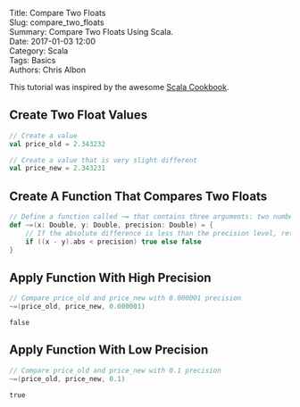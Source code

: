 Title: Compare Two Floats  
Slug: compare_two_floats  
Summary: Compare Two Floats Using Scala.  
Date: 2017-01-03 12:00  
Category: Scala  
Tags: Basics  
Authors: Chris Albon

This tutorial was inspired by the awesome [Scala Cookbook](http://amzn.to/2lxbrxN).

## Create Two Float Values


```scala
// Create a value
val price_old = 2.343232

// Create a value that is very slight different
val price_new = 2.343231
```

## Create A Function That Compares Two Floats


```scala
// Define a function called ~= that contains three arguments: two numbers and a precision level,
def ~=(x: Double, y: Double, precision: Double) = {
    // If the absolute difference is less than the precision level, return true, otherwise return false
    if ((x - y).abs < precision) true else false
}
```

## Apply Function With High Precision


```scala
// Compare price_old and price_new with 0.000001 precision
~=(price_old, price_new, 0.000001)
```




    false



## Apply Function With Low Precision


```scala
// Compare price_old and price_new with 0.1 precision
~=(price_old, price_new, 0.1)
```




    true
